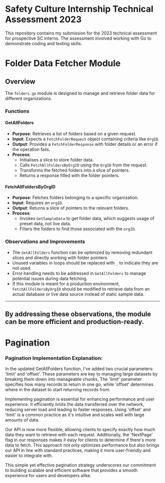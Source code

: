 # Safety Culture Internship Technical Assessment 2023
This repository contains my submission for the 2023 technical assessment for prospective SC interns. The assessment involved working with Go to demonstrate coding and testing skills.

# Folder Data Fetcher Module

## Overview
The `folders.go` module is designed to manage and retrieve folder data for different organizations.

### Functions

#### GetAllFolders
- **Purpose**: Retrieves a list of folders based on a given request.
- **Input**: Expects a `FetchFolderRequest` object containing criteria like `OrgID`.
- **Output**: Provides a `FetchFolderResponse` with folder details or an error if the operation fails.
- **Process**:
  - Initialises a slice to store folder data.
  - Calls `FetchAllFoldersByOrgID` using the `OrgID` from the request.
  - Transforms the fetched folders into a slice of pointers.
  - Returns a response filled with the folder pointers.

#### FetchAllFoldersByOrgID
- **Purpose**: Fetches folders belonging to a specific organization.
- **Input**: Requires an `orgID`.
- **Output**: Returns a slice of pointers to the relevant folders.
- **Process**:
  - Invokes `GetSampleData` to get folder data, which suggests usage of preset data, not live data.
  - Filters the folders to find those associated with the `orgID`.

### Observations and Improvements

- The `GetAllFolders` function can be optimized by removing redundant slices and directly working with folder pointers.
- Unused variables in loops should be replaced with `_` to indicate they are not used.
- Error handling needs to be addressed in `GetAllFolders` to manage potential issues during data fetching.
- If this module is meant for a production environment, `FetchAllFoldersByOrgID` should be modified to retrieve data from an actual database or live data source instead of static sample data.

---
By addressing these observations, the module can be more efficient and production-ready.
---

# Pagination

### Pagination Implementation Explanation:

In the updated GetAllFolders function, I've added two crucial parameters: 'limit' and 'offset'. These parameters are key to managing large datasets by breaking them down into manageable chunks. The 'limit' parameter specifies how many records to return in one go, while 'offset' determines where in the dataset to start returning records from.

Implementing pagination is essential for enhancing performance and user experience. It efficiently limits the data transferred over the network, reducing server load and leading to faster responses. Using 'offset' and 'limit' is a common practice as it's intuitive and scales well with large amounts of data.

Our API is now more flexible, allowing clients to specify exactly how much data they want to retrieve with each request. Additionally, the 'NextPage' flag in our responses makes it easy for clients to determine if there's more data to fetch. This approach not only optimizes performance but also brings our API in line with standard practices, making it more user-friendly and easier to integrate with.

This simple yet effective pagination strategy underscores our commitment to building scalable and efficient software that provides a smooth experience for users and developers alike.



